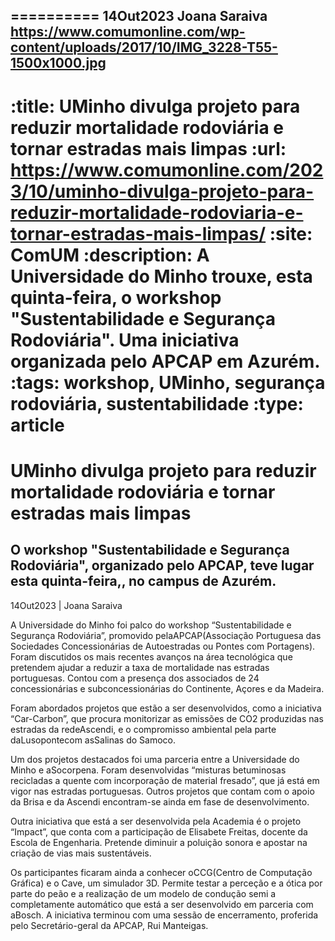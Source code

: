 
==========
14Out2023
Joana Saraiva
https://www.comumonline.com/wp-content/uploads/2017/10/IMG_3228-T55-1500x1000.jpg
---
:title: UMinho divulga projeto para reduzir mortalidade rodoviária e tornar estradas mais limpas
:url: https://www.comumonline.com/2023/10/uminho-divulga-projeto-para-reduzir-mortalidade-rodoviaria-e-tornar-estradas-mais-limpas/
:site: ComUM
:description: A Universidade do Minho trouxe, esta quinta-feira, o workshop "Sustentabilidade e Segurança Rodoviária". Uma iniciativa organizada pelo APCAP em Azurém.
:tags: workshop, UMinho, segurança rodoviária, sustentabilidade
:type: article
==========


# **UMinho divulga projeto para reduzir mortalidade rodoviária e tornar estradas mais limpas**

## O workshop "Sustentabilidade e Segurança Rodoviária", organizado pelo APCAP, teve lugar esta quinta-feira,, no campus de Azurém.

14Out2023 | Joana Saraiva

A Universidade do Minho foi palco do workshop “Sustentabilidade e Segurança Rodoviária”, promovido pelaAPCAP(Associação Portuguesa das Sociedades Concessionárias de Autoestradas ou Pontes com Portagens). Foram discutidos os mais recentes avanços na área tecnológica que pretendem ajudar a reduzir a taxa de mortalidade nas estradas portuguesas. Contou com a presença dos associados de 24 concessionárias e subconcessionárias do Continente, Açores e da Madeira.

Foram abordados projetos que estão a ser desenvolvidos, como a iniciativa “Car-Carbon”, que procura monitorizar as emissões de CO2 produzidas nas estradas da redeAscendi, e o compromisso ambiental pela parte daLusopontecom asSalinas do Samoco.

Um dos projetos destacados foi uma parceria entre a Universidade do Minho e aSocorpena. Foram desenvolvidas “misturas betuminosas recicladas a quente com incorporação de material fresado”, que já está em vigor nas estradas portuguesas. Outros projetos que contam com o apoio da Brisa e da Ascendi encontram-se ainda em fase de desenvolvimento.

Outra iniciativa que está a ser desenvolvida pela Academia é o projeto “Impact”, que conta com a participação de Elisabete Freitas, docente da Escola de Engenharia. Pretende diminuir a poluição sonora e apostar na criação de vias mais sustentáveis.

Os participantes ficaram ainda a conhecer oCCG(Centro de Computação Gráfica) e o Cave, um simulador 3D. Permite testar a perceção e a ótica por parte do peão e a realização de um modelo de condução semi a completamente automático que está a ser desenvolvido em parceria com aBosch. A iniciativa terminou com uma sessão de encerramento, proferida pelo Secretário-geral da APCAP, Rui Manteigas.

